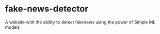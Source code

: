 # fake-news-detector
A website with the ability to detect fakenews using the power of Simple ML models
